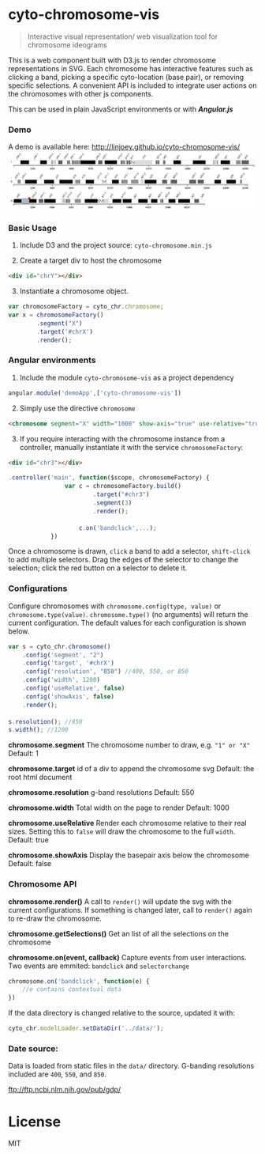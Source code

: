 # cyto-chromosome-vis

> Interactive visual representation/ web visualization tool for chromosome ideograms

This is a web component built with D3.js to render chromosome representations in SVG. Each chromosome has interactive features such as clicking a band, picking a specific cyto-location (base pair), or removing specific selections. A convenient API is included to integrate user actions on the chromosomes with other js components. 

This can be used in plain JavaScript environments or with ***Angular.js***

### Demo
A demo is available here: http://linjoey.github.io/cyto-chromosome-vis/
![](ss-1.3.0.png)

### Basic Usage

1. Include D3 and the project source: `cyto-chromosome.min.js`

2. Create a target div to host the chromosome
```html
<div id="chrY"></div>
```
3. Instantiate a chromosome object.
```javascript
var chromosomeFactory = cyto_chr.chromosome;
var x = chromosomeFactory()
        .segment("X")
        .target('#chrX')
        .render();
```

### Angular environments
1. Include the module `cyto-chromosome-vis` as a project dependency
```javascript
angular.module('demoApp',['cyto-chromosome-vis'])
```

2. Simply use the directive `chromosome`
```html
<chromosome segment="X" width="1000" show-axis="true" use-relative="true" resolution="400"></chromosome>
```

3. If you require interacting with the chromosome instance from a controller, manually instantiate it with the service `chromosomeFactory`:

```html
<div id="chr3"></div>
```
```JavaScript
.controller('main', function($scope, chromosomeFactory) {
                var c = chromosomeFactory.build()
                        .target("#chr3")
                        .segment(3)
                        .render();
                        
                    c.on('bandclick',...);
            })

```

Once a chromosome is drawn, `click` a band to add a selector, `shift-click` to add multiple selectors. Drag the edges of the selector to change the selection; click the red button on a selector to delete it.

### Configurations

Configure chromosomes with `chromosome.config(type, value)` or `chromosome.type(value)`. `chromosome.type()` (no arguments) will return the current configuration. The default values for each configuration is shown below.

```javascript
var s = cyto_chr.chromosome()
    .config('segment', "2")
    .config('target', '#chrX') 
    .config('resolution', "850") //400, 550, or 850
    .config('width', 1200)
    .config('useRelative', false)
    .config('showAxis', false)
    .render();
    
s.resolution(); //850
s.width(); //1200
```

**chromosome.segment** 
The chromosome number to draw, e.g. `"1" or "X"`
Default: 1

**chromosome.target** 
id of a div to append the chromosome svg
Default: the root html document

**chromosome.resolution**
g-band resolutions
Default: 550

**chromosome.width**
Total width on the page to render
Default: 1000

**chromosome.useRelative**
Render each chromosome relative to their real sizes. Setting this to `false` will draw the chromosome to the full `width`.
Default: true

**chromosome.showAxis** 
Display the basepair axis below the chromosome
Default: false

### Chromosome API

**chromosome.render()**
A call to `render()` will update the svg with the current configurations. If something is changed later, call to `render()` again to re-draw the chromosome.

**chromosome.getSelections()**
Get an list of all the selections on the chromosome

**chromosome.on(event, callback)**
Capture events from user interactions.
Two events are emmited: `bandclick` and `selectorchange`

```javascript
chromosome.on('bandclick', function(e) {
    //e contains contextual data
})
```

If the data directory is changed relative to the source, updated it with:
```javascript
cyto_chr.modelLoader.setDataDir('../data/');
```

### Date source: 
Data is loaded from static files in the `data/` directory. G-banding resolutions included are `400`, `550`, and `850`.

ftp://ftp.ncbi.nlm.nih.gov/pub/gdp/

# License
MIT